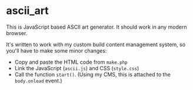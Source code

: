 ascii_art
=========

This is JavaScript based ASCII art generator.  It should work in any modern browser.

It's written to work with my custom build content management system, so you'll have to make some minor changes:
- Copy and paste the HTML code from `make.php`
- Link the JavaScript (`ascii.js`) and CSS (`style.css`)
- Call the function `start()`.  (Using my CMS, this is attached to the `body.onload` event.)



